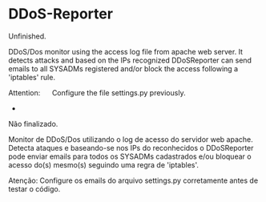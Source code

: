 DDoS-Reporter
=============

Unfinished.

DDoS/Dos monitor using the access log file from apache web server.
It detects attacks and based on the IPs recognized DDoSReporter can send emails to all
SYSADMs registered and/or block the access following a 'iptables' rule.

Attention:
     Configure the file settings.py previously.

-

Não finalizado.

Monitor de DDoS/Dos utilizando o log de acesso do servidor web apache.
Detecta ataques e baseando-se nos IPs do reconhecidos o DDoSReporter pode enviar emails para todos os 
SYSADMs cadastrados e/ou bloquear o acesso do(s) mesmo(s) seguindo uma regra de 'iptables'.

Atenção:
    Configure os emails do arquivo settings.py corretamente antes de testar o código.    